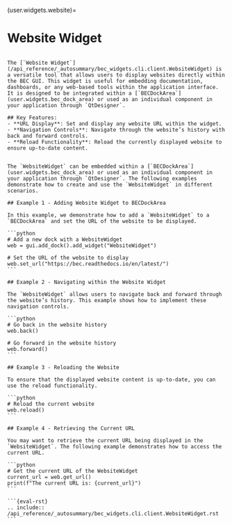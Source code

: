 (user.widgets.website)=

# Website Widget

````{tab} Overview

The [`Website Widget`](/api_reference/_autosummary/bec_widgets.cli.client.WebsiteWidget) is a versatile tool that allows users to display websites directly within the BEC GUI. This widget is useful for embedding documentation, dashboards, or any web-based tools within the application interface. It is designed to be integrated within a [`BECDockArea`](user.widgets.bec_dock_area) or used as an individual component in your application through `QtDesigner`.

## Key Features:
- **URL Display**: Set and display any website URL within the widget.
- **Navigation Controls**: Navigate through the website’s history with back and forward controls.
- **Reload Functionality**: Reload the currently displayed website to ensure up-to-date content.

````

````{tab} Examples - CLI

The `WebsiteWidget` can be embedded within a [`BECDockArea`](user.widgets.bec_dock_area) or used as an individual component in your application through `QtDesigner`. The following examples demonstrate how to create and use the `WebsiteWidget` in different scenarios.

## Example 1 - Adding Website Widget to BECDockArea

In this example, we demonstrate how to add a `WebsiteWidget` to a `BECDockArea` and set the URL of the website to be displayed.

```python
# Add a new dock with a WebsiteWidget
web = gui.add_dock().add_widget("WebsiteWidget")

# Set the URL of the website to display
web.set_url("https://bec.readthedocs.io/en/latest/")
```

## Example 2 - Navigating within the Website Widget

The `WebsiteWidget` allows users to navigate back and forward through the website’s history. This example shows how to implement these navigation controls.

```python
# Go back in the website history
web.back()

# Go forward in the website history
web.forward()
```

## Example 3 - Reloading the Website

To ensure that the displayed website content is up-to-date, you can use the reload functionality.

```python
# Reload the current website
web.reload()
```

## Example 4 - Retrieving the Current URL

You may want to retrieve the current URL being displayed in the `WebsiteWidget`. The following example demonstrates how to access the current URL.

```python
# Get the current URL of the WebsiteWidget
current_url = web.get_url()
print(f"The current URL is: {current_url}")
```

````

````{tab} API
```{eval-rst} 
.. include:: /api_reference/_autosummary/bec_widgets.cli.client.WebsiteWidget.rst
```
````
